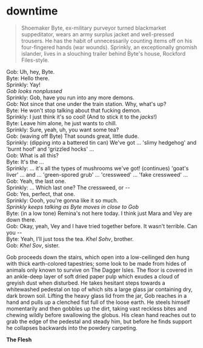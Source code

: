 # downtime

 > Shoemaker Byte, ex-military purveyor turned blackmarket suppeditator, wears an army surplus jacket and well-pressed trousers. He has the habit of unnecessarily counting items off on his four-fingered hands (war wounds). Sprinkly, an exceptionally gnomish islander, lives in a slouching trailer behind Byte's house, Rockford Files-style.

Gob: Uh, hey, Byte.  
Byte: Hello there.  
Sprinkly: Yay!  
_Gob looks nonplussed_  
Sprinkly: Gob, have you run into any more demons.  
Gob: Not since that one under the train station. Why, what's up?  
Byte: He won't stop talking about that fucking demon.  
Sprinkly: I just think it's so cool! (And to stick it to the _jacks_!)  
Byte: Leave him alone, he just wants to chill.  
Sprinkly: Sure, yeah, uh, you want some tea?  
Gob: (waving off Byte) That sounds great, little dude.  
Sprinkly: (dipping into a battered tin can) We've got ... 'slimy hedgehog' and 'burnt hoof' and 'grizzled hocks' ...  
Gob: What is all this?   
Byte: It's the ...  
Sprinkly: ... it's all the types of mushrooms we've got! (continues) 'goat's liver' ... and ... 'green-spored grub' ... 'cressweed' ... 'fake cressweed' ...  
Gob: Yeah, the last one.  
Sprinkly:  ... Which last one? The cressweed, or --  
Gob: Yes, perfect, that one.  
Sprinkly: Oooh, you're gonna like it so much.  
_Sprinkly keeps talking as Byte moves in close to Gob_  
Byte: (in a low tone) Remina's not here today. I think just Mara and Vey are down there.  
Gob: Okay, yeah, Vey and I have tried together before. It wasn't terrible. Can you --  
Byte: Yeah, I'll just toss the tea. _Khel Sohv_, brother.  
Gob: _Khel Sov_, sister.  

Gob proceeds down the stairs, which open into a low-ceilinged den hung with thick earth-colored tapestries; some look to be made from hides of animals only known to survive on The Dagger Isles. The floor is covered in an ankle-deep layer of soft dried paper pulp which exudes a cloud of greyish dust when disturbed. He takes hesitant steps towards a whitewashed pedestal on top of which sits a large glass jar containing dry, dark brown soil. Lifting the heavy glass lid from the jar, Gob reaches in a hand and pulls up a clenched fist full of the loose earth. He steels himself momentarily and then gobbles up the dirt, taking vast reckless bites and chewing wildly before swallowing the globus. His clean hand reaches out to grab the edge of the pedestal and steady him, but before he finds support he collapses backwards into the powdery carpeting.

**The Flesh**


